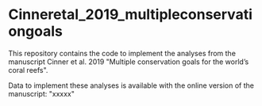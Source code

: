 # Cinneretal_2019_multipleconservationgoals
This repository contains the code to implement the analyses from the manuscript  Cinner et al. 2019 "Multiple conservation goals for the world’s coral reefs".

Data to implement these analyses is available with the online version of the manuscript: "xxxxx"
